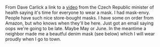 From Dave Carlick a link to a <a href="https://www.youtube.com/watch?v=jZtEX2-n2Hc">video</a> from the Czech Republic minister of health saying it's time for everyone to wear a mask. I had mask-envy. People have such nice store-bought masks. I have some on order from Amazon, but who knows when they'll be here. Just got an email saying oops we're going to be late. Maybe May or June. In the meantime a neighbor made me a beautful denim mask (see below) which I will wear proudly when I go to town.
